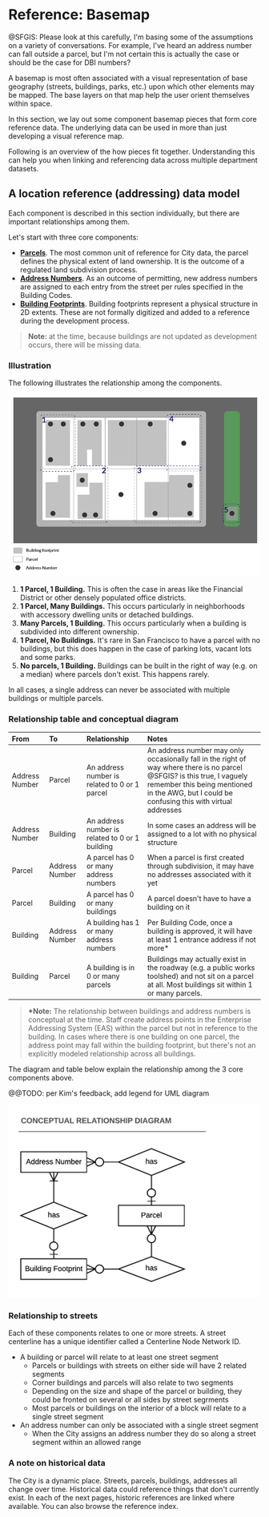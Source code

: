 # Reference: Basemap

@SFGIS: Please look at this carefully, I'm basing some of the assumptions on a variety of conversations. For example, I've heard an address number can fall outside a parcel, but I'm not certain this is actually the case or should be the case for DBI numbers?

A basemap is most often associated with a visual representation of base geography (streets, buildings, parks, etc.) upon which other elements may be mapped. The base layers on that map help the user orient themselves within space.

In this section, we lay out some component basemap pieces that form core reference data. The underlying data can be used in more than just developing a visual reference map.

Following is an overview of the how pieces fit together. Understanding this can help you when linking and referencing data across multiple department datasets.

## A location reference (addressing) data model

Each component is described in this section individually, but there are important relationships among them.

Let's start with three core components:

* [**Parcels**](/basemap/parcels.md). The most common unit of reference for City data, the parcel defines the physical extent of land ownership. It is the outcome of a regulated land subdivision process.
* [**Address Numbers**](/basemap/address-numbers.md). As an outcome of permitting, new address numbers are assigned to each entry from the street per rules specified in the Building Codes.
* [**Building Footprints**](/basemap/building-footprints.md). Building footprints represent a physical structure in 2D extents. These are not formally digitized and added to a reference during the development process.

> **Note:** at the time, because buildings are not updated as development occurs, there will be missing data.

### Illustration

The following illustrates the relationship among the components.

![](/assets/address_components_illustration.png)

1. **1 Parcel, 1 Building.** This is often the case in areas like the Financial District or other densely populated office districts.
2. **1 Parcel, Many Buildings.** This occurs particularly in neighborhoods with accessory dwelling units or detached buildings.
3. **Many Parcels, 1 Building.** This occurs particularly when a building is subdivided into different ownership.
4. **1 Parcel, No Buildings.** It's rare in San Francisco to have a parcel with no buildings, but this does happen in the case of parking lots, vacant lots and some parks.
5. **No parcels, 1 Building.** Buildings can be built in the right of way (e.g. on a median) where parcels don't exist. This happens rarely.

In all cases, a single address can never be associated with multiple buildings or multiple parcels.

### Relationship table and conceptual diagram

| From | To | Relationship | Notes |
| :--- | :--- | :--- | :--- |
| Address Number | Parcel | An address number is related to 0 or 1 parcel | An address number may only occasionally fall in the right of way where there is no parcel @SFGIS? is this true, I vaguely remember this being mentioned in the AWG, but I could be confusing this with virtual addresses |
| Address Number | Building | An address number is related to 0 or 1 building | In some cases an address will be assigned to a lot with no physical structure |
| Parcel | Address Number | A parcel has 0 or many address numbers | When a parcel is first created through subdivision, it may have no addresses associated with it yet |
| Parcel | Building | A parcel has 0 or many buildings | A parcel doesn't have to have a building on it |
| Building | Address Number | A building has 1 or many address numbers | Per Building Code, once a building is approved, it will have at least 1 entrance address if not more* |
| Building | Parcel | A building is in 0 or many parcels | Buildings may actually exist in the roadway (e.g. a public works toolshed) and not sit on a parcel at all. Most buildings sit within 1 or many parcels. |

> **\*Note:** The relationship between buildings and address numbers is conceptual at the time. Staff create address points in the Enterprise Addressing System (EAS) within the parcel but not in reference to the building. In cases where there is one building on one parcel, the address point may fall within the building footprint, but there's not an explicitly modeled relationship across all buildings.

The diagram and table below explain the relationship among the 3 core components above.

@@TODO: per Kim's feedback, add legend for UML diagram

![](/assets/address_components.png)

### Relationship to streets

Each of these components relates to one or more streets. A street centerline has a unique identifier called a Centerline Node Network ID.

* A building or parcel will relate to at least one street segment
  * Parcels or buildings with streets on either side will have 2 related segments
  * Corner buildings and parcels will also relate to two segments
  * Depending on the size and shape of the parcel or building, they could be fronted on several or all sides by street segrments
  * Most parcels or buildings on the interior of a block will relate to a single street segment
* An address number can only be associated with a single street segment
  * When the City assigns an address number they do so along a street segment within an allowed range

### A note on historical data

The City is a dynamic place. Streets, parcels, buildings, addresses all change over time. Historical data could reference things that don't currently exist. In each of the next pages, historic references are linked where available. You can also browse the reference index.